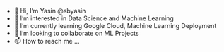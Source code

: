 - 👋 Hi, I’m Yasin @sbyasin
- 👀 I’m interested in Data Science and Machine Learning
- 🌱 I’m currently learning Google Cloud, Machine Learning Deployment
- 💞️ I’m looking to collaborate on ML Projects
- 📫 How to reach me ...

<!---
sbyasin/sbyasin is a ✨ special ✨ repository because its `README.md` (this file) appears on your GitHub profile.
You can click the Preview link to take a look at your changes.
--->
